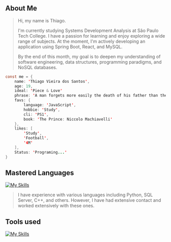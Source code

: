 
## About Me

> Hi, my name is Thiago.
> 
> I'm currently studying Systems Development Analysis at São Paulo Tech College. I have a passion for learning and enjoy exploring a wide range of subjects. At the moment, I'm actively developing an application using Spring Boot, React, and MySQL.
>
> By the end of this month, my goal is to deepen my understanding of software engineering, data structures, programming paradigms, and NoSQL databases.

```java script
const me = {
    name: 'Thiago Vieira dos Santos',
    age: 19,
    ideal: 'Piece & Love'
    phrase: 'A man forgets more easily the death of his father than the loss of his estate.'
    favs: {
        language: 'JavaScript',
        hobbie: 'Study',
        cli: 'PS1',
        book: 'The Prince: Niccolo Machiavelli'
    },
    likes: [
        'Study',
        'Football',
        '4M'
    ],
    Status: 'Programing...'
}
```

## Mastered Languages 

[![My Skills](https://skillicons.dev/icons?i=java,js,nodejs,mysql,docker,git,powershell,css,html)](https://skillicons.dev)

> I have experience with various languages including Python, SQL Server, C++, and others. However, I have had extensive contact and worked extensively with these ones.

## Tools used

[![My Skills](https://skillicons.dev/icons?i=eclipse,idea,ps,vscode)](https://skillicons.dev)

